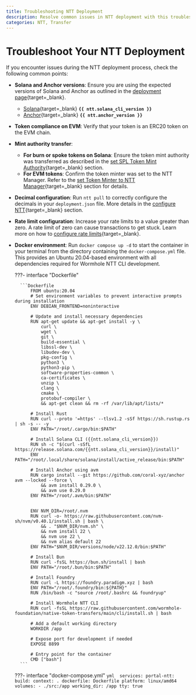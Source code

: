 ```yaml
---
title: Troubleshooting NTT Deployment
description: Resolve common issues in NTT deployment with this troubleshooting guide covering Solana, EVM, mint authority, decimals, and rate limits.
categories: NTT, Transfer
---
```


# Troubleshoot Your NTT Deployment

If you encounter issues during the NTT deployment process, check the following common points:

- **Solana and Anchor versions**: Ensure you are using the expected versions of Solana and Anchor as outlined in the [deployment page](/docs/products/native-token-transfers/guides/deploy-to-solana/#install-dependencies){target=\_blank}.
    - [Solana](https://docs.solanalabs.com/cli/install){target=\_blank} **`{{ ntt.solana_cli_version }}`**
    - [Anchor](https://www.anchor-lang.com/docs/installation){target=\_blank} **`{{ ntt.anchor_version }}`**
- **Token compliance on EVM**: Verify that your token is an ERC20 token on the EVM chain.
- **Mint authority transfer**:
    - **For burn or spoke tokens on Solana**: Ensure the token mint authority was transferred as described in the [set SPL Token Mint Authority](/docs/products/native-token-transfers/guides/deploy-to-solana/#set-spl-token-mint-authority){target=\_blank} section.
    - **For EVM tokens**: Confirm the token minter was set to the NTT Manager. Refer to the [set Token Minter to NTT Manager](/docs/products/native-token-transfers/guides/deploy-to-evm/#set-token-minter-to-ntt-manager){target=\_blank} section for details.
- **Decimal configuration**: Run `ntt pull` to correctly configure the decimals in your `deployment.json` file. More details in the [configure NTT](/docs/products/native-token-transfers/guides/deploy-to-solana/#configure-ntt){target=\_blank} section.
- **Rate limit configuration**: Increase your rate limits to a value greater than zero. A rate limit of zero can cause transactions to get stuck. Learn more on how to [configure rate limits](/docs/products/native-token-transfers/guides/deploy-to-evm/#configure-ntt){target=\_blank}.
- **Docker environment**: Run `docker compose up -d` to start the container in your terminal from the directory containing the `docker-compose.yml` file. This provides an Ubuntu 20.04-based environment with all dependencies required for Wormhole NTT CLI development.

    ???- interface "Dockerfile"

        ```Dockerfile
            FROM ubuntu:20.04
            # Set environment variables to prevent interactive prompts during installation
            ENV DEBIAN_FRONTEND=noninteractive

            # Update and install necessary dependencies
            RUN apt-get update && apt-get install -y \
                curl \
                wget \
                git \
                build-essential \
                libssl-dev \
                libudev-dev \
                pkg-config \
                python3 \
                python3-pip \
                software-properties-common \
                ca-certificates \
                unzip \
                clang \
                cmake \
                protobuf-compiler \
                && apt-get clean && rm -rf /var/lib/apt/lists/*

            # Install Rust
            RUN curl --proto '=https' --tlsv1.2 -sSf https://sh.rustup.rs | sh -s -- -y
            ENV PATH="/root/.cargo/bin:$PATH"

            # Install Solana CLI ({{ntt.solana_cli_version}})
            RUN sh -c "$(curl -sSfL https://release.solana.com/{{ntt.solana_cli_version}}/install)"
            ENV PATH="/root/.local/share/solana/install/active_release/bin:$PATH"

            # Install Anchor using avm
            RUN cargo install --git https://github.com/coral-xyz/anchor avm --locked --force \
                && avm install 0.29.0 \
                && avm use 0.29.0
            ENV PATH="/root/.avm/bin:$PATH"


            ENV NVM_DIR=/root/.nvm
            RUN curl -o- https://raw.githubusercontent.com/nvm-sh/nvm/v0.40.1/install.sh | bash \
                && . "$NVM_DIR/nvm.sh" \
                && nvm install 22 \
                && nvm use 22 \
                && nvm alias default 22
            ENV PATH="$NVM_DIR/versions/node/v22.12.0/bin:$PATH"

            # Install Bun
            RUN curl -fsSL https://bun.sh/install | bash
            ENV PATH="/root/.bun/bin:$PATH"

            # Install Foundry
            RUN curl -L https://foundry.paradigm.xyz | bash
            ENV PATH="/root/.foundry/bin:${PATH}"
            RUN /bin/bash -c "source /root/.bashrc && foundryup"

            # Install Wormhole NTT CLI
            RUN curl -fsSL https://raw.githubusercontent.com/wormhole-foundation/native-token-transfers/main/cli/install.sh | bash

            # Add a default working directory
            WORKDIR /app

            # Expose port for development if needed
            EXPOSE 8899

            # Entry point for the container
            CMD ["bash"]
        ```

    ???- interface "docker-compose.yml"
        ```yml 
            services:
                portal-ntt:
                    build:
                        context: .
                        dockerfile: Dockerfile
                    platform: linux/amd64
                    volumes:
                        - ./src:/app
                    working_dir: /app
                    tty: true
        ``` 

